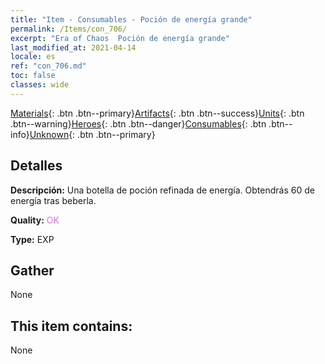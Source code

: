 ```yaml
---
title: "Item - Consumables - Poción de energía grande"
permalink: /Items/con_706/
excerpt: "Era of Chaos  Poción de energía grande"
last_modified_at: 2021-04-14
locale: es
ref: "con_706.md"
toc: false
classes: wide
---
```

 [Materials](/es/Items/){: .btn .btn--primary}[Artifacts](/es/Items/Artifacts/){: .btn .btn--success}[Units](/es/Items/Units/){: .btn .btn--warning}[Heroes](/es/Items/Heroes/){: .btn .btn--danger}[Consumables](/es/Items/Consumables/){: .btn .btn--info}[Unknown](/es/Items/Unknown/){: .btn .btn--primary}

## Detalles
 **Descripción:** Una botella de poción refinada de energía. Obtendrás 60 de energía tras beberla.

 **Quality:** <span style="color: #DA70D6">OK</span>

 **Type:** EXP

## Gather

  None

## This item contains:

  None

